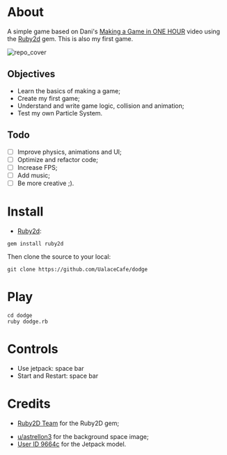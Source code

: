 # About

A simple game based on Dani's [Making a Game in ONE HOUR](https://www.youtube.com/watch?v=EGBvvlgbJVM) video using the [Ruby2d](http://www.ruby2d.com/) gem. This is also my first game.

![repo_cover](https://i.imgur.com/tsGuU8B.png)

## Objectives

- Learn the basics of making a game;
- Create my first game;
- Understand and write game logic, collision and animation;
- Test my own Particle System.

## Todo

- [ ] Improve physics, animations and UI;
- [ ] Optimize and refactor code;
- [ ] Increase FPS;
- [ ] Add music;
- [ ] Be more creative ;).

# Install

* [Ruby2d](https://github.com/ruby2d/ruby2d):

```
gem install ruby2d
```

Then clone the source to your local:

```
git clone https://github.com/UalaceCafe/dodge
```

# Play

```
cd dodge
ruby dodge.rb
```

# Controls

* Use jetpack: space bar
* Start and Restart: space bar

# Credits

- [Ruby2D Team](https://github.com/ruby2d/ruby2d) for the Ruby2D gem;
<!-- - [Carlos Vagner](https://github.com/glitchysnitchy) for the game music; -->
- [u/astrellon3](https://www.reddit.com/r/PixelArt/comments/f1wg26/space_background) for the background space image;
- [User ID 9664c](https://pixelartmaker.com/art/742278a96bb85eb) for the Jetpack model.